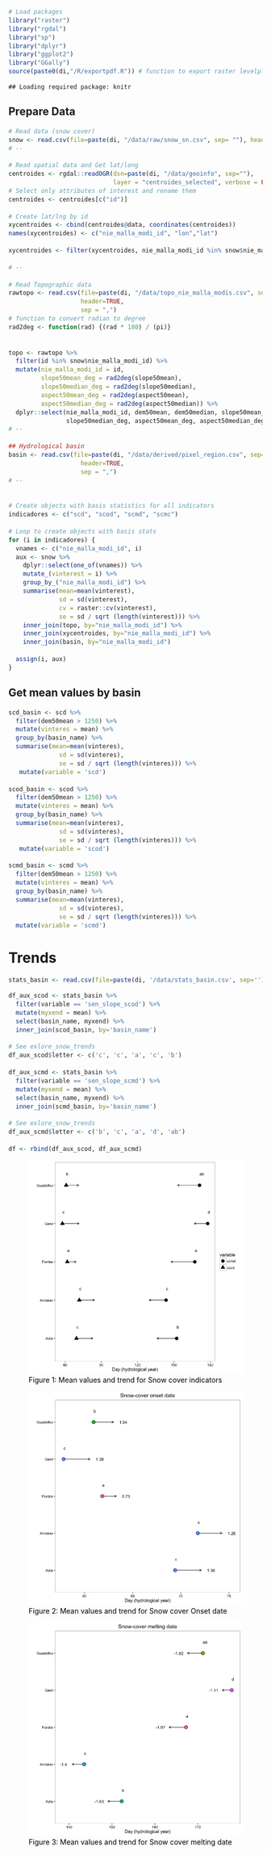 ``` r
# Load packages 
library("raster")
library("rgdal")
library("sp")
library("dplyr")
library("ggplot2")
library("GGally")
source(paste0(di,"/R/exportpdf.R")) # function to export raster levelplots maps as pdf
```

    ## Loading required package: knitr

Prepare Data
------------

``` r
# Read data (snow cover)
snow <- read.csv(file=paste(di, "/data/raw/snow_sn.csv", sep= ""), header = TRUE) 
# --   

# Read spatial data and Get lat/long
centroides <- rgdal::readOGR(dsn=paste(di, "/data/geoinfo", sep=""),
                             layer = "centroides_selected", verbose = FALSE)
# Select only attributes of interest and rename them
centroides <- centroides[c("id")]

# Create lat/lng by id 
xycentroides <- cbind(centroides@data, coordinates(centroides))
names(xycentroides) <- c("nie_malla_modi_id", "lon","lat")

xycentroides <- filter(xycentroides, nie_malla_modi_id %in% snow$nie_malla_modi_id)

# -- 

# Read Topographic data 
rawtopo <- read.csv(file=paste(di, "/data/topo_nie_malla_modis.csv", sep=""),
                    header=TRUE,
                    sep = ",") 
# function to convert radian to degree 
rad2deg <- function(rad) {(rad * 180) / (pi)} 


topo <- rawtopo %>% 
  filter(id %in% snow$nie_malla_modi_id) %>% 
  mutate(nie_malla_modi_id = id, 
         slope50mean_deg = rad2deg(slope50mean),
         slope50median_deg = rad2deg(slope50median),
         aspect50mean_deg = rad2deg(aspect50mean),
         aspect50median_deg = rad2deg(aspect50median)) %>%
  dplyr::select(nie_malla_modi_id, dem50mean, dem50median, slope50mean_deg, 
                slope50median_deg, aspect50mean_deg, aspect50median_deg) 
# -- 

## Hydrological basin 
basin <- read.csv(file=paste(di, "/data/derived/pixel_region.csv", sep=""),
                    header=TRUE,
                    sep = ",") 
# --


# Create objects with basis statistics for all indicators 
indicadores <- c("scd", "scod", "scmd", "scmc") 

# Loop to create objects with basis stats
for (i in indicadores) { 
  vnames <- c("nie_malla_modi_id", i) 
  aux <- snow %>%
    dplyr::select(one_of(vnames)) %>%
    mutate_(vinterest = i) %>%
    group_by_("nie_malla_modi_id") %>%
    summarise(mean=mean(vinterest),
              sd = sd(vinterest),
              cv = raster::cv(vinterest),
              se = sd / sqrt (length(vinterest))) %>%
    inner_join(topo, by="nie_malla_modi_id") %>%
    inner_join(xycentroides, by="nie_malla_modi_id") %>%
    inner_join(basin, by="nie_malla_modi_id")
  
  assign(i, aux)
} 
```

Get mean values by basin
------------------------

``` r
scd_basin <- scd %>% 
  filter(dem50mean > 1250) %>% 
  mutate(vinteres = mean) %>%
  group_by(basin_name) %>% 
  summarise(mean=mean(vinteres),
              sd = sd(vinteres),
              se = sd / sqrt (length(vinteres))) %>%
   mutate(variable = 'scd')

scod_basin <- scod %>% 
  filter(dem50mean > 1250) %>% 
  mutate(vinteres = mean) %>%
  group_by(basin_name) %>% 
  summarise(mean=mean(vinteres),
              sd = sd(vinteres),
              se = sd / sqrt (length(vinteres))) %>%
   mutate(variable = 'scod')
  
scmd_basin <- scmd %>% 
  filter(dem50mean > 1250) %>% 
  mutate(vinteres = mean) %>%
  group_by(basin_name) %>% 
  summarise(mean=mean(vinteres),
              sd = sd(vinteres),
              se = sd / sqrt (length(vinteres))) %>%
  mutate(variable = 'scmd')
```

Trends
======

``` r
stats_basin <- read.csv(file=paste(di, '/data/stats_basin.csv', sep=''), header=TRUE) 
```

``` r
df_aux_scod <- stats_basin %>% 
  filter(variable == 'sen_slope_scod') %>%
  mutate(myxend = mean) %>% 
  select(basin_name, myxend) %>%
  inner_join(scod_basin, by='basin_name') 

# See exlore_snow_trends
df_aux_scod$letter <- c('c', 'c', 'a', 'c', 'b') 

df_aux_scmd <- stats_basin %>% 
  filter(variable == 'sen_slope_scmd') %>%
  mutate(myxend = mean) %>% 
  select(basin_name, myxend) %>%
  inner_join(scmd_basin, by='basin_name')

# See exlore_snow_trends  
df_aux_scmd$letter <- c('b', 'c', 'a', 'd', 'ab') 

df <- rbind(df_aux_scod, df_aux_scmd)
```

<figure>
<a name="trend_raw_all"></a><img src="plot_basin_snow_trends_raws_files/figure-markdown_github/unnamed-chunk-6-1.png">
<figcaption>
<span style="color:black; ">Figure 1: Mean values and trend for Snow cover indicators</span>
</figcaption>
</figure>
<figure>
<a name="trend_raw_scod"></a><img src="plot_basin_snow_trends_raws_files/figure-markdown_github/unnamed-chunk-7-1.png">
<figcaption>
<span style="color:black; ">Figure 2: Mean values and trend for Snow cover Onset date</span>
</figcaption>
</figure>
<figure>
<a name="trend_raw_scmd"></a><img src="plot_basin_snow_trends_raws_files/figure-markdown_github/unnamed-chunk-8-1.png">
<figcaption>
<span style="color:black; ">Figure 3: Mean values and trend for Snow cover melting date</span>
</figcaption>
</figure>
